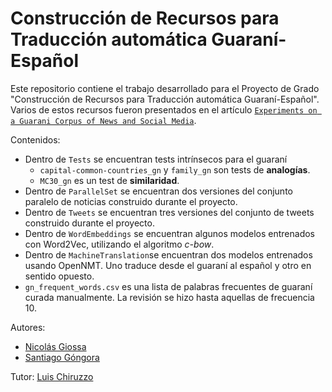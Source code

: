 # Construcción de Recursos para Traducción automática Guaraní-Español

Este repositorio contiene el trabajo desarrollado para el Proyecto de Grado "Construcción de Recursos para Traducción automática Guaraní-Español". Varios de estos recursos fueron presentados en el artículo [``Experiments on a Guarani Corpus of News and Social Media``](https://aclanthology.org/2021.americasnlp-1.16/).

Contenidos:
- Dentro de ``Tests`` se encuentran tests intrínsecos para el guaraní
    - ``capital-common-countries_gn`` y ``family_gn`` son tests de **analogías**.
    - ``MC30_gn`` es un test de **similaridad**.
- Dentro de ``ParallelSet`` se encuentran dos versiones del conjunto paralelo de noticias construido durante el proyecto.
- Dentro de ``Tweets`` se encuentran tres versiones del conjunto de tweets construido durante el proyecto.
- Dentro de ``WordEmbeddings`` se encuentran algunos modelos entrenados con Word2Vec, utilizando el algoritmo *c-bow*.
- Dentro de ``MachineTranslation``se encuentran dos modelos entrenados usando OpenNMT. Uno traduce desde el guaraní al español y otro en sentido opuesto.
- ``gn_frequent_words.csv`` es una lista de palabras frecuentes de guaraní curada manualmente. La revisión se hizo hasta aquellas de frecuencia 10.

Autores: 
- [Nicolás Giossa](https://github.com/giossa94)
- [Santiago Góngora](https://sites.google.com/view/sgongora/)

Tutor: [Luis Chiruzzo](https://scholar.google.com/citations?user=C7c4uCsAAAAJ)
